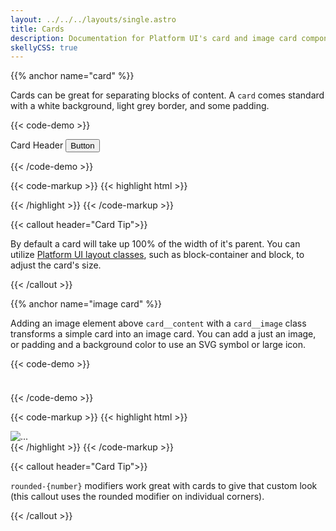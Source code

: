 ```yaml
---
layout: ../../../layouts/single.astro
title: Cards
description: Documentation for Platform UI's card and image card components.
skellyCSS: true
---
```

{{% anchor name="card" %}}

Cards can be great for separating blocks of content. A `card` comes standard with a white background, light grey border, and some padding.

{{< code-demo >}}
<div class="block-container">
  <div class="block laptop-up-5">
    <div class="card">
      <div class="card__header">
        Card Header
        <button class="button">Button</button>
      </div>
      <div class="card__content">
        <p class="skeleton" data-lines="4" role="presentation"></p>
      </div>
    </div>
  </div>
</div>
{{< /code-demo >}}

{{< code-markup >}}
{{< highlight html >}}
<div class="card">
    <div class="card__header">
      <!-- Header goes here! -->
    </div>
    <div class="card__content">
        <!-- Content goes here! -->
    </div>
</div>
{{< /highlight >}} 
{{< /code-markup >}}

{{< callout header="Card Tip">}} 
  <p>By default a card will take up 100% of the width of it's parent. You can utilize <a class="text--navy text-underline--hover" href="../../layout/layout">Platform UI layout classes</a>, such as block-container and block, to adjust the card's size.</p>
{{< /callout >}}

{{% anchor name="image card" %}}

Adding an image element above `card__content` with a `card__image` class transforms a simple card into an image card. You can add a just an image, or padding and a background color to use an SVG symbol or large icon.

{{< code-demo >}}
<div class="block-container">
  <div class="block laptop-up-3">
        <div class="card rounded-2">
            <div class="card__image">
                <img class="skeleton-image skeleton-image--full skeleton-image--landscape"  role="presentation" />
            </div>
            <div class="card__content">
                <h3 class="skeleton skeleton--md" role="presentation"></h3>
                <p class="skeleton" data-lines="4" role="presentation"></p>
            </div>
        </div>
    </div>
</div>
{{< /code-demo >}}

{{< code-markup >}}
{{< highlight html >}}
<div class="card">
    <img class="card__image" src="..." alt="..." />
    <div class="card__content">
        <!-- Content goes here! -->
    </div>
</div>
{{< /highlight >}} 
{{< /code-markup >}}
</section>

{{< callout header="Card Tip">}} 
  <p><code>rounded-{number}</code> modifiers work great with cards to give that custom look (this callout uses the rounded modifier on individual corners).</p>
{{< /callout >}}